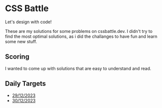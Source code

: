 # CSS Battle

Let's design with code! 

These are my solutions for some problems on cssbattle.dev. I didn't try to find the most optimal solutions, as i did the challanges to have fun and learn some new stuff.

## Scoring

I wanted to come up with solutions that are easy to understand and read. 

## Daily Targets
<!-- ![preview](./solutions/1-pilot-battle/images/preview.png) -->

- [29/12/2023](./solutions/daily-targets/29122023.md)
- [30/12/2023](./solutions/daily-targets/30122023.md)